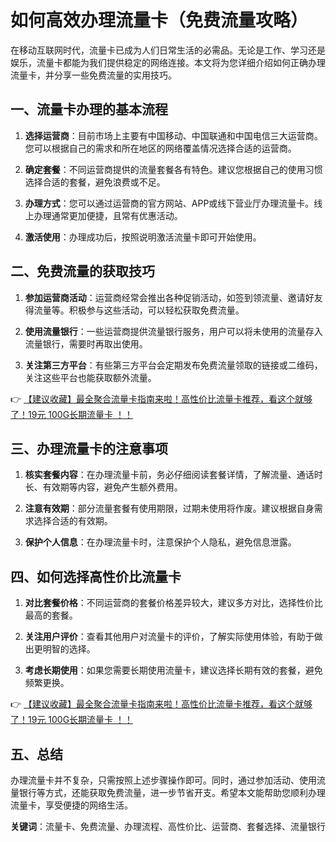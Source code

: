# 如何高效办理流量卡（免费流量攻略）

在移动互联网时代，流量卡已成为人们日常生活的必需品。无论是工作、学习还是娱乐，流量卡都能为我们提供稳定的网络连接。本文将为您详细介绍如何正确办理流量卡，并分享一些免费流量的实用技巧。

## 一、流量卡办理的基本流程

1. **选择运营商**：目前市场上主要有中国移动、中国联通和中国电信三大运营商。您可以根据自己的需求和所在地区的网络覆盖情况选择合适的运营商。

2. **确定套餐**：不同运营商提供的流量套餐各有特色。建议您根据自己的使用习惯选择合适的套餐，避免浪费或不足。

3. **办理方式**：您可以通过运营商的官方网站、APP或线下营业厅办理流量卡。线上办理通常更加便捷，且常有优惠活动。

4. **激活使用**：办理成功后，按照说明激活流量卡即可开始使用。

## 二、免费流量的获取技巧

1. **参加运营商活动**：运营商经常会推出各种促销活动，如签到领流量、邀请好友得流量等。积极参与这些活动，可以轻松获取免费流量。

2. **使用流量银行**：一些运营商提供流量银行服务，用户可以将未使用的流量存入流量银行，需要时再取出使用。

3. **关注第三方平台**：有些第三方平台会定期发布免费流量领取的链接或二维码，关注这些平台也能获取额外流量。

👉 [【建议收藏】最全聚合流量卡指南来啦！高性价比流量卡推荐，看这个就够了！19元 100G长期流量卡 ！！](https://bit.ly/Liuliangka)

## 三、办理流量卡的注意事项

1. **核实套餐内容**：在办理流量卡前，务必仔细阅读套餐详情，了解流量、通话时长、有效期等内容，避免产生额外费用。

2. **注意有效期**：部分流量套餐有使用期限，过期未使用将作废。建议根据自身需求选择合适的有效期。

3. **保护个人信息**：在办理流量卡时，注意保护个人隐私，避免信息泄露。

## 四、如何选择高性价比流量卡

1. **对比套餐价格**：不同运营商的套餐价格差异较大，建议多方对比，选择性价比最高的套餐。

2. **关注用户评价**：查看其他用户对流量卡的评价，了解实际使用体验，有助于做出更明智的选择。

3. **考虑长期使用**：如果您需要长期使用流量卡，建议选择长期有效的套餐，避免频繁更换。

👉 [【建议收藏】最全聚合流量卡指南来啦！高性价比流量卡推荐，看这个就够了！19元 100G长期流量卡 ！！](https://bit.ly/Liuliangka)

## 五、总结

办理流量卡并不复杂，只需按照上述步骤操作即可。同时，通过参加活动、使用流量银行等方式，还能获取免费流量，进一步节省开支。希望本文能帮助您顺利办理流量卡，享受便捷的网络生活。

**关键词**：流量卡、免费流量、办理流程、高性价比、运营商、套餐选择、流量银行